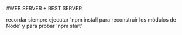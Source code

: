 #WEB SERVER + REST SERVER

recordar siempre ejecutar 'npm install para reconstruir los módulos de Node'
y para probar 'npm start'